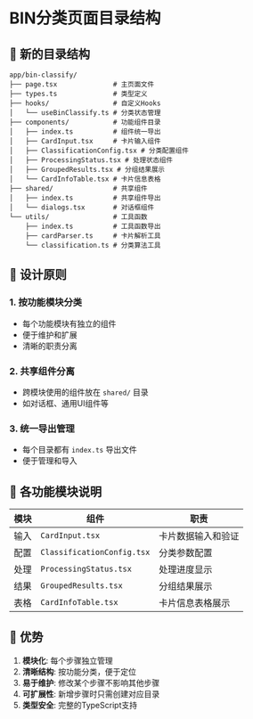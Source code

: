 # BIN分类页面目录结构

## 📁 新的目录结构

```
app/bin-classify/
├── page.tsx              # 主页面文件
├── types.ts              # 类型定义
├── hooks/                # 自定义Hooks
│   └── useBinClassify.ts # 分类状态管理
├── components/           # 功能组件目录
│   ├── index.ts          # 组件统一导出
│   ├── CardInput.tsx     # 卡片输入组件
│   ├── ClassificationConfig.tsx # 分类配置组件
│   ├── ProcessingStatus.tsx # 处理状态组件
│   ├── GroupedResults.tsx # 分组结果展示
│   └── CardInfoTable.tsx # 卡片信息表格
├── shared/               # 共享组件
│   ├── index.ts          # 共享组件导出
│   └── dialogs.tsx       # 对话框组件
└── utils/                # 工具函数
    ├── index.ts          # 工具函数导出
    ├── cardParser.ts     # 卡片解析工具
    └── classification.ts # 分类算法工具
```

## 🎯 设计原则

### 1. **按功能模块分类**
- 每个功能模块有独立的组件
- 便于维护和扩展
- 清晰的职责分离

### 2. **共享组件分离**
- 跨模块使用的组件放在 `shared/` 目录
- 如对话框、通用UI组件等

### 3. **统一导出管理**
- 每个目录都有 `index.ts` 导出文件
- 便于管理和导入

## 🔧 各功能模块说明

| 模块 | 组件 | 职责 |
|------|------|------|
| 输入 | `CardInput.tsx` | 卡片数据输入和验证 |
| 配置 | `ClassificationConfig.tsx` | 分类参数配置 |
| 处理 | `ProcessingStatus.tsx` | 处理进度显示 |
| 结果 | `GroupedResults.tsx` | 分组结果展示 |
| 表格 | `CardInfoTable.tsx` | 卡片信息表格展示 |

## 🚀 优势

1. **模块化**: 每个步骤独立管理
2. **清晰结构**: 按功能分类，便于定位
3. **易于维护**: 修改某个步骤不影响其他步骤
4. **可扩展性**: 新增步骤时只需创建对应目录
5. **类型安全**: 完整的TypeScript支持
